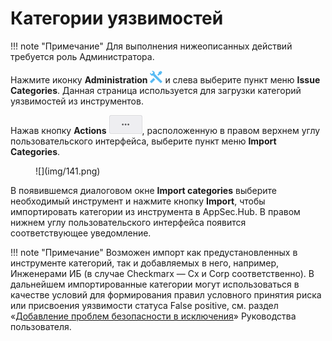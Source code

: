 # Категории уязвимостей

!!! note "Примечание"
    Для выполнения нижеописанных действий требуется роль Администратора.

Нажмите иконку **Administration** ![](img/1.png) и слева выберите пункт меню **Issue Categories**. Данная страница используется для загрузки категорий уязвимостей из инструментов.

Нажав кнопку **Actions** ![](img/3dots.png), расположенную в правом верхнем углу пользовательского интерфейса, выберите пункт меню **Import Categories**.

<figure markdown>![](img/141.png)</figure>

В появившемся диалоговом окне **Import categories** выберите необходимый инструмент и нажмите кнопку **Import**, чтобы импортировать категории из инструмента в AppSec.Hub. В правом нижнем углу пользовательского интерфейса появится соответствующее уведомление.

!!! note "Примечание"
    Возможен импорт как предустановленных в инструменте категорий, так и добавляемых в него, например, Инженерами ИБ (в случае Checkmarx — Cx и Corp соответственно). В дальнейшем импортированные категории могут использоваться в качестве условий для формирования правил условного принятия риска или присвоения уязвимости статуса False positive, см. раздел «[Добавление проблем безопасности в исключения](../../ug/security%20issues/#_5)» Руководства пользователя.